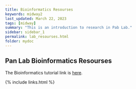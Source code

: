 ```yaml
---
title: Bioinformatics Resourses
keywords: midway2
last_updated: March 22, 2023
tags: [midway]
summary: "This is an introduction to research in Pab Lab."
sidebar: sidebar_1
permalink: lab_resourses.html
folder: mydoc
---
```



## Pan Lab Bioinformatics Resourses
The Bioinformatics tutorial link is [here]().


{% include links.html %}